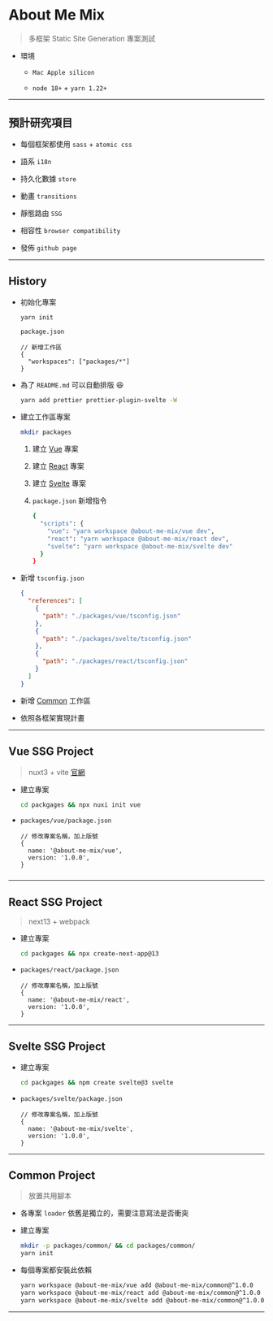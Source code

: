 # About Me Mix

> 多框架 Static Site Generation 專案測試

- 環境

  - `Mac Apple silicon`

  - `node 18+` + `yarn 1.22+`

---

## 預計研究項目

- 每個框架都使用 `sass` + `atomic css`

- 語系 `i18n`

- 持久化數據 `store`

- 動畫 `transitions`

- 靜態路由 `SSG`

- 相容性 `browser compatibility`

- 發佈 `github page`

---

## History

- 初始化專案

  ```sh
  yarn init
  ```

  `package.json`

  ```json5
  // 新增工作區
  {
    "workspaces": ["packages/*"]
  }
  ```

- 為了 `README.md` 可以自動排版 😆

  ```sh
  yarn add prettier prettier-plugin-svelte -W
  ```

- 建立工作區專案

  ```sh
  mkdir packages
  ```

  1. 建立 [Vue](#vue-ssg-project) 專案

  2. 建立 [React](#react-ssg-project) 專案

  3. 建立 [Svelte](#svelte-ssg-project) 專案

  4. `package.json` 新增指令

     ```sh
     {
       "scripts": {
         "vue": "yarn workspace @about-me-mix/vue dev",
         "react": "yarn workspace @about-me-mix/react dev",
         "svelte": "yarn workspace @about-me-mix/svelte dev"
       }
     }
     ```

- 新增 `tsconfig.json`

  ```json
  {
    "references": [
      {
        "path": "./packages/vue/tsconfig.json"
      },
      {
        "path": "./packages/svelte/tsconfig.json"
      },
      {
        "path": "./packages/react/tsconfig.json"
      }
    ]
  }
  ```

- 新增 [Common](#common-project) 工作區

- 依照各框架實現計畫

---

## Vue SSG Project

> nuxt3 + vite [官網](https://nuxt.com/docs/getting-started/installation)

- 建立專案

  ```sh
  cd packgages && npx nuxi init vue
  ```

- `packages/vue/package.json`

  ```json5
  // 修改專案名稱，加上版號
  {
    name: '@about-me-mix/vue',
    version: '1.0.0',
  }
  ```

###

---

## React SSG Project

> next13 + webpack

- 建立專案

  ```sh
  cd packgages && npx create-next-app@13
  ```

- `packages/react/package.json`

  ```json5
  // 修改專案名稱，加上版號
  {
    name: '@about-me-mix/react',
    version: '1.0.0',
  }
  ```

---

## Svelte SSG Project

- 建立專案

  ```sh
  cd packgages && npm create svelte@3 svelte
  ```

- `packages/svelte/package.json`

  ```json5
  // 修改專案名稱，加上版號
  {
    name: '@about-me-mix/svelte',
    version: '1.0.0',
  }
  ```

---

## Common Project

> 放置共用腳本

- 各專案 `loader` 依舊是獨立的，需要注意寫法是否衝突

- 建立專案

  ```sh
  mkdir -p packages/common/ && cd packages/common/
  yarn init
  ```

- 每個專案都安裝此依賴

  ```sh
  yarn workspace @about-me-mix/vue add @about-me-mix/common@^1.0.0
  yarn workspace @about-me-mix/react add @about-me-mix/common@^1.0.0
  yarn workspace @about-me-mix/svelte add @about-me-mix/common@^1.0.0
  ```

---

